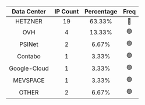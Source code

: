 | Data Center | IP Count | Percentage | Freq |
|:------------:|:--------:|:-----------:|:-----:|
| HETZNER | 19 | 63.33% | 🔴 |
| OVH | 4 | 13.33% | 🟢 |
| PSINet | 2 | 6.67% | 🟢 |
| Contabo | 1 | 3.33% | 🟢 |
| Google-Cloud | 1 | 3.33% | 🟢 |
| MEVSPACE | 1 | 3.33% | 🟢 |
| OTHER | 2 | 6.67% | 🟢 |